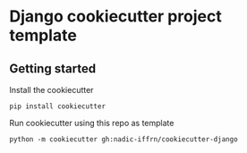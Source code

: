 # Django cookiecutter project template

## Getting started

Install the cookiecutter

    pip install cookiecutter

Run cookiecutter using this repo as template

    python -m cookiecutter gh:nadic-iffrn/cookiecutter-django
